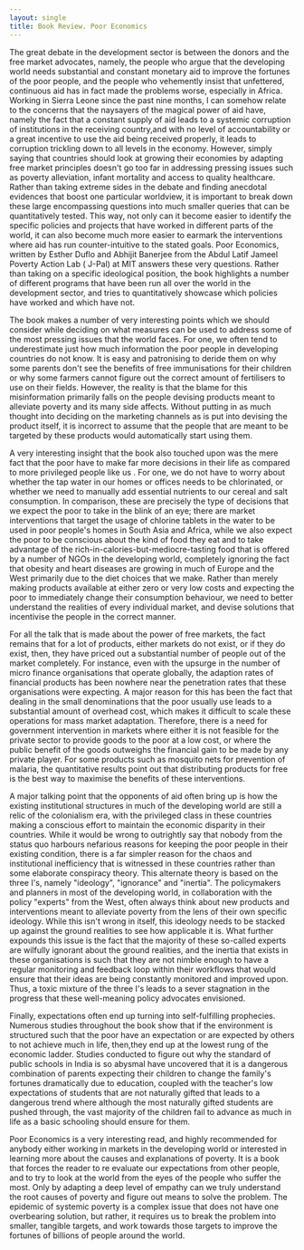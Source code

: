 ```yaml
---
layout: single
title: Book Review. Poor Economics
--- 
```




The great debate in the development sector is between the donors and the free market advocates, namely, the people who argue that the developing world needs substantial and constant monetary aid to improve the fortunes of the poor people, and the people who vehemently insist that unfettered, continuous aid has in fact made the problems worse, especially in Africa. Working in Sierra Leone since the past nine months, I can somehow relate to the concerns that the naysayers of the magical power of aid have, namely the fact that a constant supply of aid leads to a systemic corruption of institutions in the receiving country,and with no level of accountability or a great incentive to use the aid being received properly, it leads to corruption trickling down to all levels in the economy. However, simply saying that countries should look at growing their economies by adapting free market principles doesn't go too far in addressing pressing issues such as poverty alleviation, infant mortality and access to quality healthcare. Rather than taking extreme sides in the debate and finding anecdotal evidences that boost one particular worldview, it is important to break down these large encompassing questions into much smaller queries that can be quantitatively tested. This way, not only can it become easier to identify the specific policies and projects that have worked in different parts of the world, it can also become much more easier to earmark the interventions where aid has run counter-intuitive to the stated goals. Poor Economics, written by Esther Duflo and Abhijit Banerjee from the Abdul Latif Jameel Poverty Action Lab ( J-Pal) at MIT answers these very questions. Rather than taking on a specific ideological position, the book highlights a number of different programs that have been run all over the world in the development sector, and tries to quantitatively showcase which policies have worked and which have not.

The book makes a number of very interesting points which we should consider while deciding on what measures can be used to address some of the most pressing issues that the world faces. For one, we often tend to underestimate just how much information the poor people in developing countries do not know. It is easy and patronising to deride them on why some parents don't see the benefits of free immunisations for their children or why some farmers cannot figure out the correct amount of fertilisers to use on their fields. However, the reality is that the blame for this misinformation primarily falls on the people devising products meant to alleviate poverty and its many side affects. Without putting in as much thought into deciding on the marketing channels as is put into devising the product itself, it is incorrect to assume that the people that are meant to be targeted by these products would automatically start using them.

A very interesting insight that the book also touched upon was the mere fact that the poor have to make far more decisions in their life as compared to more privileged people like us . For one, we do not have to worry about whether the tap water in our homes or offices needs to be chlorinated, or whether we need to manually add essential nutrients to our cereal and salt consumption. In comparison, these are precisely the type of decisions that we expect the poor to take in the blink of an eye; there are market interventions that target the usage of chlorine tablets in the water to be used in poor people's homes in South Asia and Africa, while we also expect the poor to be conscious about the kind of food they eat and to take advantage of the rich-in-calories-but-mediocre-tasting food that is offered by a number of NGOs in the developing world, completely ignoring the fact that obesity and heart diseases are growing in much of Europe and the West primarily due to the diet choices that we make. Rather than merely making products available at either zero or very low costs and expecting the poor to immediately change their consumption behaviour, we need to better understand the realities of every individual market, and devise solutions that incentivise the people in the correct manner.

For all the talk that is made about the power of free markets, the fact remains that for a lot of products, either markets do not exist, or if they do exist, then, they have priced out a substantial number of people out of the market completely. For instance, even with the upsurge in the number of micro finance organisations that operate globally, the adaption rates of financial products has been nowhere near the penetration rates that these organisations were expecting. A major reason for this has been the fact that dealing in the small denominations that the poor usually use leads to a substantial amount of overhead cost, which makes it difficult to scale these operations for mass market adaptation. Therefore, there is a need for government intervention in markets where either it is not feasible for the private sector to provide goods to the poor at a low cost, or where the public benefit of the goods outweighs the financial gain to be made by any private player. For some products such as mosquito nets for prevention of malaria, the quantitative results point out that distributing products for free is the best way to maximise the benefits of these interventions.

A major talking point that the opponents of aid often bring up is how the existing institutional structures in much of the developing world are still a relic of the colonialism era, with the privileged class in these countries making a conscious effort to maintain the economic disparity in their countries. While it would be wrong to outrightly say that nobody from the status quo harbours nefarious reasons for keeping the poor people in their existing condition, there is a far simpler reason for the chaos and institutional inefficiency that is witnessed in these countries rather than some elaborate conspiracy theory. This alternate theory is based on the three I's, namely "ideology", "ignorance" and "inertia". The policymakers and planners in most of the developing world, in collaboration with the policy "experts" from the West, often always think about new products and interventions meant to alleviate poverty from the lens of their own specific ideology. While this isn't wrong in itself, this ideology needs to be stacked up against the ground realities to see how applicable it is. What further expounds this issue is the fact that the majority of these so-called experts are wilfully ignorant about the ground realities, and the inertia that exists in these organisations is such that they are not nimble enough to have a regular monitoring and feedback loop within their workflows that would ensure that their ideas are being constantly monitored and improved upon. Thus, a toxic mixture of the three I's leads to a sever stagnation in the progress that these well-meaning policy advocates envisioned.

Finally, expectations often end up turning into self-fulfilling prophecies. Numerous studies throughout the book show that if the environment is structured such that the poor have an expectation or are expected by others to not achieve much in life, then,they end up at the lowest rung of the economic ladder. Studies conducted to figure out why the standard of public schools in India is so abysmal have uncovered that it is a dangerous combination of parents expecting their children to change the family's fortunes dramatically due to education, coupled with the teacher's low expectations of students that are not naturally gifted that leads to a dangerous trend where although the most naturally gifted students are pushed through, the vast majority of the children fail to advance as much in life as a basic schooling should ensure for them.

Poor Economics is a very interesting read, and highly recommended for anybody either working in markets in the developing world or interested in learning more about the causes and explanations of poverty. It is a book that forces the reader to re evaluate our expectations from other people, and to try to look at the world from the eyes of the people who suffer the most. Only by adapting a deep level of empathy can we truly understand the root causes of poverty and figure out means to solve the problem. The epidemic of systemic poverty is a complex issue that does not have one overbearing solution, but rather, it requires us to break the problem into smaller, tangible targets, and work towards those targets to improve the fortunes of billions of people around the world.